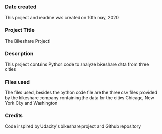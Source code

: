 ### Date created
This project and readme was created on 10th may, 2020

### Project Title
The Bikeshare Project!

### Description
This project contains Python code to analyze bikeshare data from three cities

### Files used
The files used, besides the python code file are the three csv files provided
by the bikeshare company containing the data for the cities Chicago, New York
City and Washington

### Credits
Code inspired by Udacity's bikeshare project and Github repository
